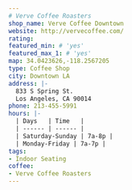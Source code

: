 ```yaml
---
# Verve Coffee Roasters
shop_name: Verve Coffee Downtown
website: http://vervecoffee.com/
rating:
featured_min: # 'yes'
featured_max_1: # 'yes'
map: 34.0423626,-118.2567205
type: Coffee Shop
city: Downtown LA
address: |-
  833 S Spring St.
  Los Angeles, CA 90014
phone: 213-455-5991
hours: |-
  | Days   | Time   |
  | ------ | ------ |
  | Saturday-Sunday | 7a-8p |
  | Monday-Friday | 7a-7p |
tags:
- Indoor Seating
coffee:
- Verve Coffee Roasters
---
```


